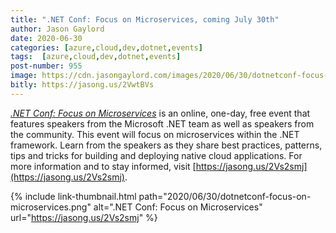 ```yaml
---
title: ".NET Conf: Focus on Microservices, coming July 30th"
author: Jason Gaylord
date: 2020-06-30
categories: [azure,cloud,dev,dotnet,events]
tags:  [azure,cloud,dev,dotnet,events]
post-number: 955
image: https://cdn.jasongaylord.com/images/2020/06/30/dotnetconf-focus-on-microservices.png
bitly: https://jasong.us/2VwtBVs
---
```


[_.NET Conf: Focus on Microservices_](https://jasong.us/2Vs2smj) is an online, one-day, free event that features speakers from the Microsoft .NET team as well as speakers from the community. This event will focus on microservices within the .NET framework. Learn from the speakers as they share best practices, patterns, tips and tricks for building and deploying native cloud applications. For more information and to stay informed, visit [https://jasong.us/2Vs2smj](https://jasong.us/2Vs2smj).

{% include link-thumbnail.html path="2020/06/30/dotnetconf-focus-on-microservices.png" alt=".NET Conf: Focus on Microservices" url="https://jasong.us/2Vs2smj" %}